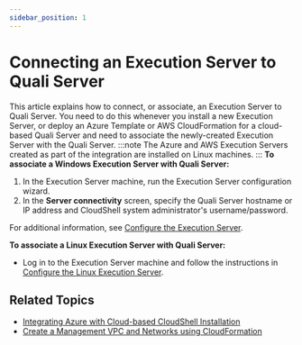 ```yaml
---
sidebar_position: 1
---
```


# Connecting an Execution Server to Quali Server

This article explains how to connect, or associate, an Execution Server to Quali Server. You need to do this whenever you install a new Execution Server, or deploy an Azure Template or AWS CloudFormation for a cloud-based Quali Server and need to associate the newly-created Execution Server with the Quali Server.
:::note
The Azure and AWS Execution Servers created as part of the integration are installed on Linux machines.
:::
**To associate a Windows Execution Server with Quali Server:**

1. In the Execution Server machine, run the Execution Server configuration wizard.
2. In the **Server connectivity** screen, specify the Quali Server hostname or IP address and CloudShell system administrator's username/password.

For additional information, see [Configure the Execution Server](../../install-configure/cloudshell-suite/configure-products/config-execution-server.md).

**To associate a Linux Execution Server with Quali Server:**

- Log in to the Execution Server machine and follow the instructions in [Configure the Linux Execution Server](../../install-configure/linux-virtual-appliance/post-installation/configure/).

## Related Topics

- [Integrating Azure with Cloud-based CloudShell Installation](../../admin/supported-cloud-providers-in-cloudshell/public-cloud-provider-support-in-cloudshell/microsoft-azure-integration-and-configuration/integrating-azure-with-cloud-based-cloudshell-installation.md)
- [Create a Management VPC and Networks using CloudFormation](../../admin/supported-cloud-providers-in-cloudshell/public-cloud-provider-support-in-cloudshell/aws-integration-and-configuration/aws-integration/create-a-management-vpc/)
